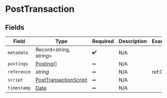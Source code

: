 # PostTransaction


## Fields

| Field                                                                                         | Type                                                                                          | Required                                                                                      | Description                                                                                   | Example                                                                                       |
| --------------------------------------------------------------------------------------------- | --------------------------------------------------------------------------------------------- | --------------------------------------------------------------------------------------------- | --------------------------------------------------------------------------------------------- | --------------------------------------------------------------------------------------------- |
| `metadata`                                                                                    | Record<string, *string*>                                                                      | :heavy_check_mark:                                                                            | N/A                                                                                           |                                                                                               |
| `postings`                                                                                    | [Posting](../../models/shared/posting.md)[]                                                   | :heavy_minus_sign:                                                                            | N/A                                                                                           |                                                                                               |
| `reference`                                                                                   | *string*                                                                                      | :heavy_minus_sign:                                                                            | N/A                                                                                           | ref:001                                                                                       |
| `script`                                                                                      | [PostTransactionScript](../../models/shared/posttransactionscript.md)                         | :heavy_minus_sign:                                                                            | N/A                                                                                           |                                                                                               |
| `timestamp`                                                                                   | [Date](https://developer.mozilla.org/en-US/docs/Web/JavaScript/Reference/Global_Objects/Date) | :heavy_minus_sign:                                                                            | N/A                                                                                           |                                                                                               |